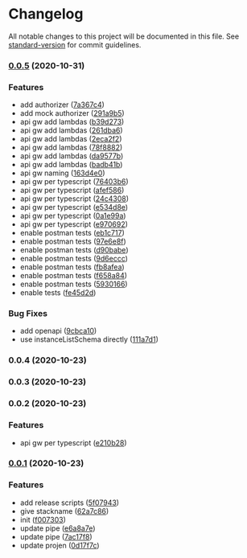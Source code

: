 # Changelog

All notable changes to this project will be documented in this file. See [standard-version](https://github.com/conventional-changelog/standard-version) for commit guidelines.

### [0.0.5](https://github.com/mmuller88/alf-cdk-api-gw/compare/v0.0.4...v0.0.5) (2020-10-31)


### Features

* add authorizer ([7a367c4](https://github.com/mmuller88/alf-cdk-api-gw/commit/7a367c48f3d1eb5e60888cb1b70475e8d0b40296))
* add mock authorizer ([291a9b5](https://github.com/mmuller88/alf-cdk-api-gw/commit/291a9b5128fec563c03ca7bbc28e9f0ab9373a6d))
* api gw add lambdas ([b39d273](https://github.com/mmuller88/alf-cdk-api-gw/commit/b39d273d12d62821a115284f6607e1d880672853))
* api gw add lambdas ([261dba6](https://github.com/mmuller88/alf-cdk-api-gw/commit/261dba6244d2116ca912a6886c9f897b3da2620c))
* api gw add lambdas ([2eca2f2](https://github.com/mmuller88/alf-cdk-api-gw/commit/2eca2f2019d7ba4d90c8fa290bc2ea142d629c43))
* api gw add lambdas ([78f8882](https://github.com/mmuller88/alf-cdk-api-gw/commit/78f8882234445367d591886b838a96b71af90bc3))
* api gw add lambdas ([da9577b](https://github.com/mmuller88/alf-cdk-api-gw/commit/da9577b434c669e19ac2e66e325b2f44b94247b2))
* api gw add lambdas ([badb41b](https://github.com/mmuller88/alf-cdk-api-gw/commit/badb41b95a195debc3c52a5fadcbd3d87b16dee5))
* api gw naming ([163d4e0](https://github.com/mmuller88/alf-cdk-api-gw/commit/163d4e0ec383a52c6c818bce3da914c61ea03639))
* api gw per typescript ([76403b6](https://github.com/mmuller88/alf-cdk-api-gw/commit/76403b6eb578d1bc4f5da4f5593064d63049969b))
* api gw per typescript ([afef586](https://github.com/mmuller88/alf-cdk-api-gw/commit/afef586cb3057194a319e1fe30f7d315625ffbeb))
* api gw per typescript ([24c4308](https://github.com/mmuller88/alf-cdk-api-gw/commit/24c4308b66a0eb468ad4746fc6d34cacff5843c7))
* api gw per typescript ([e534d8e](https://github.com/mmuller88/alf-cdk-api-gw/commit/e534d8e27bbe369f70e8000d2c37d1bb25a838c9))
* api gw per typescript ([0a1e99a](https://github.com/mmuller88/alf-cdk-api-gw/commit/0a1e99a6175a2e3578be213e0486bfe27335c274))
* api gw per typescript ([e970692](https://github.com/mmuller88/alf-cdk-api-gw/commit/e970692894b716516143577b0ddfb74dbf4ac92b))
* enable postman tests ([eb1c717](https://github.com/mmuller88/alf-cdk-api-gw/commit/eb1c717d58602ac0b40df58af2e7f36a2ced4009))
* enable postman tests ([97e6e8f](https://github.com/mmuller88/alf-cdk-api-gw/commit/97e6e8ff3ac94b92acde24acad7d4438fa3ae1ae))
* enable postman tests ([d90babe](https://github.com/mmuller88/alf-cdk-api-gw/commit/d90babe3e632b61d2ea1295f529fc700b8a78cf9))
* enable postman tests ([9d6eccc](https://github.com/mmuller88/alf-cdk-api-gw/commit/9d6ecccfbe5200b306cfa5f0c80363370f68820b))
* enable postman tests ([fb8afea](https://github.com/mmuller88/alf-cdk-api-gw/commit/fb8afea81a34270f25a43b12ae7d88c66da75d59))
* enable postman tests ([f658a84](https://github.com/mmuller88/alf-cdk-api-gw/commit/f658a8465d2bbad0ad13f4631b22e9a752d6e169))
* enable postman tests ([5930166](https://github.com/mmuller88/alf-cdk-api-gw/commit/59301668d902184e9b391896dd86534c2fce33f4))
* enable tests ([fe45d2d](https://github.com/mmuller88/alf-cdk-api-gw/commit/fe45d2d71a8586bd8cd2237f5553f3ec6c93a437))


### Bug Fixes

* add openapi ([9cbca10](https://github.com/mmuller88/alf-cdk-api-gw/commit/9cbca10d8a9893808e429eadff7c3cdac8ad6d81))
* use instanceListSchema directly ([111a7d1](https://github.com/mmuller88/alf-cdk-api-gw/commit/111a7d1932303997923d47674535df8915b06e07))

### 0.0.4 (2020-10-23)

### 0.0.3 (2020-10-23)

### 0.0.2 (2020-10-23)


### Features

* api gw per typescript ([e210b28](https://github.com/mmuller88/alf-cdk-api-gw/commit/e210b28b83637c585c0aece5afd7cbd7584ef54b))

### [0.0.1](https://github.com/mmuller88/alf-cdk-api-gw/compare/v0.0.2...v0.0.1) (2020-10-23)


### Features

* add release scripts ([5f07943](https://github.com/mmuller88/alf-cdk-api-gw/commit/5f0794342c2bcdeeb8e5fa2eae876a99ca289539))
* give stackname ([62a7c86](https://github.com/mmuller88/alf-cdk-api-gw/commit/62a7c86c9bb415e4f44714397d7fb57fb17011c0))
* init ([f007303](https://github.com/mmuller88/alf-cdk-api-gw/commit/f0073039e9d0fbcf70761d72d909a9be6ff9c4c6))
* update pipe ([e6a8a7e](https://github.com/mmuller88/alf-cdk-api-gw/commit/e6a8a7e6055755f10335a8b0fd7a09f4d43f6819))
* update pipe ([7ac17f8](https://github.com/mmuller88/alf-cdk-api-gw/commit/7ac17f825567bbca6aa706c2b502019aae8545ea))
* update projen ([0d17f7c](https://github.com/mmuller88/alf-cdk-api-gw/commit/0d17f7ccc3d1efb8a9c19fe90cfcd7fba852cc3d))